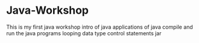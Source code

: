 # Java-Workshop
This is  my first java workshop
intro of java
applications of java
compile and run the java programs
looping
data type
control statements
jar
